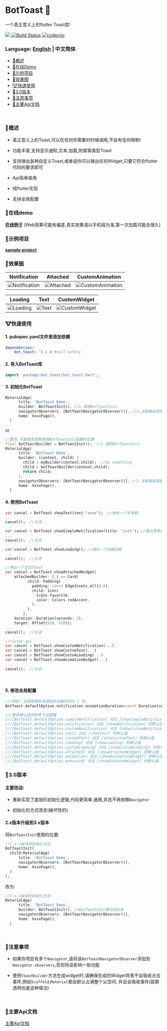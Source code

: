 BotToast 🤖
========= 
一个真正意义上的flutter Toast库!

[![](https://img.shields.io/pub/v/bot_toast.svg?label=bot_toast&logo=https%3A%2F%2Fpub.flutter-io.cn%2Fpackages%2Fbot_toast)](https://pub.flutter-io.cn/packages/bot_toast)
[![Build Status](https://github.com/MMMzq/bot_toast/workflows/CI/badge.svg)](https://github.com/MMMzq/bot_toast/actions)
[![codecov](https://codecov.io/gh/MMMzq/bot_toast/branch/master/graph/badge.svg)](https://codecov.io/gh/MMMzq/bot_toast)

### Language: [English](README.md) | 中文简体

* [🐲概述](#概述)
* [🐼在线Demo](#在线demo)
* [🐳示例项目](#示例项目)
* [🐺效果图](#效果图)
* [🐮快速使用](#快速使用) 
* [🐼3.0版本](#30版本)
* [🐨注意事项](#注意事项) 
* [📃主要Api文档](#主要Api文档) 

<br>

###  🐲概述

- 真正意义上的Toast,可以在任何你需要的时候调用,不会有任何限制!

- 功能丰富,支持显示通知,文本,加载,附属等类型Toast

- 支持弹出各种自定义Toast,或者说你可以弹出任何Widget,只要它符合flutter代码的要求即可

- Api简单易用

- 纯flutter实现

- 支持全局配置



### 🐼在线demo

**[在线例子](https://mmmzq.github.io/bot_toast/#/)** (Web效果可能有偏差,真实效果请以手机端为准,第一次加载可能会很久)

### 🐳示例项目
**[sample project](example)**

### 🐺效果图

Notification|Attached|CustomAnimation
--------|-------|--------
![Notification](doc/gif/notification.gif)|![Attached](doc/gif/attached.gif)|![CustomAnimation](doc/gif/custom_animation.gif)

Loading|Text|CustomWidget
--------|-------|----------
![Loading](doc/gif/loading.gif)|![Text](doc/gif/text.gif)|![CustomWidget](doc/gif/custom_widget.gif)

### 🐮快速使用

#### 1. pubspec.yaml文件里添加依赖
``` yaml
dependencies:
    bot_toast: ^4.1.0 #null safety
```

#### 2. 导入BotToast库
``` dart
import 'package:bot_toast/bot_toast.dart';
```

#### 3. 初始化BotToast

``` dart
MaterialApp(
      title: 'BotToast Demo',
      builder: BotToastInit(), //1.调用BotToastInit
      navigatorObservers: [BotToastNavigatorObserver()], //2.注册路由观察者
      home: XxxxPage(),
  )
```
or
``` dart
//警告:不要随意调整调用BotToastInit函数的位置
final botToastBuilder = BotToastInit();  //1.调用BotToastInit
MaterialApp(
      title: 'BotToast Demo',
      builder: (context, child) {
        child = myBuilder(context,child);  //do something
        child = botToastBuilder(context,child); 
        return child;
      }, 
      navigatorObservers: [BotToastNavigatorObserver()], //2.注册路由观察者
      home: XxxxPage(),
  )
```

#### 4. 使用BotToast
``` dart
var cancel = BotToast.showText(text:"xxxx");  //弹出一个文本框;
...
cancel();  //关闭
```

```dart
var cancel = BotToast.showSimpleNotification(title: "init"); //弹出简单通知Toast
...
cancel();  //关闭
```

```dart
var cancel = BotToast.showLoading(); //弹出一个加载动画
...
cancel();  //关闭
```

```dart
//弹出一个定位Toast
var cancel = BotToast.showAttachedWidget(
    attachedBuilder: (_) => Card(
          child: Padding(
            padding: const EdgeInsets.all(8.0),
            child: Icon(
              Icons.favorite,
              color: Colors.redAccent,
            ),
          ),
        ),
    duration: Duration(seconds: 2),
    target: Offset(520, 520));
...
cancel();  //关闭    
```

```dart
//custom api
var cancel = BotToast.showCustomNotification(...)
var cancel = BotToast.showCustomText(...)
var cancel = BotToast.showCustomLoading(...)
var cancel = BotToast.showAnimationWidget(...)
...
cancel();  //关闭
```

<br>

#### 5. 修改全局配置
  
``` dart
///例如：全局修改标准通知的动画时间为 1 秒。
BotToast.defaultOption.notification.animationDuration=const Duration(seconds: 1);

///更多默认选项参考下述配置
///[BotToast.defaultOption.simpleNotification] 对应 [showSimpleNotification] 的默认值
///[BotToast.defaultOption.notification] 对应 [showNotification] 的默认值
///[BotToast.defaultOption.customNotification] 对应 [showCustomNotification] 的默认值
///[BotToast.defaultOption.text] 对应 [showText] 的默认值
///[BotToast.defaultOption.customText] 对应 [showCustomText] 的默认值
///[BotToast.defaultOption.loading] 对应 [showLoading] 的默认值
///[BotToast.defaultOption.customLoading] 对应 [showCustomLoading] 的默认值
///[BotToast.defaultOption.attached] 对应 [showAttachedWidget] 的默认值
///[BotToast.defaultOption.animation] 对应 [showAnimationWidget] 的默认值
///[BotToast.defaultOption.enhanced] 对应 [showEnhancedWidget] 的默认值
```

### 🐼3.0版本

#### 主要改动:

- 重新实现了底层的初始化逻辑,代码更简单,通用,并且不再依赖`Navigator`

- 初始化的方式改变(破坏性的)

####  2.x版本升级到3.x版本

将`BotToastInit`使用的位置:
``` dart
//2.x.x版本的初始化方式
BotToastInit(
  child:MaterialApp(
      title: 'BotToast Demo',
      navigatorObservers: [BotToastNavigatorObserver()],
      home: XxxxPage(),
  )
);
```

改为:
``` dart
//3.x.x版本的初始化方式
MaterialApp(
      title: 'BotToast Demo',
      builder: BotToastInit(), //BotToastInit移动到此处
      navigatorObservers: [BotToastNavigatorObserver()],
      home: XxxxPage(),
  )
```

<br>


### 🐨注意事项

- 如果你项目有多个`Navigator`,请将该`BotToastNavigatorObserver`添加到`Navigator.observers`,否则将会影响一些功能

- 使用`ToastBuilder`方法生成widget时,请确保生成的Widget背景不会吸收点击事件,例如`Scaffold`,`Material`都会默认占满整个父空间,
并且会吸收事件(就算透明也是这种情况)


<br>

###  📃主要Api文档
[主要Api文档](API_zh.md)



